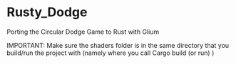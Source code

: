 # Rusty_Dodge
Porting the Circular Dodge Game to Rust with Glium

IMPORTANT: Make sure the shaders folder is in the same directory that you build/run the project with (namely where you call Cargo build (or run) )
